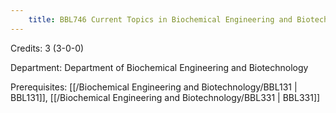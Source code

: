 ```yaml
---
    title: BBL746 Current Topics in Biochemical Engineering and Biotechnology
---
```

Credits: 3 (3-0-0)

Department: Department of Biochemical Engineering and Biotechnology

Prerequisites: [[/Biochemical Engineering and Biotechnology/BBL131 | BBL131]], [[/Biochemical Engineering and Biotechnology/BBL331 | BBL331]]

